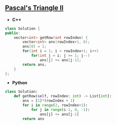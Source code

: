 ## [Pascal's Triangle II](https://leetcode.com/problems/pascals-triangle-ii/)

* **C++**
```cpp
class Solution {
public:
    vector<int> getRow(int rowIndex) {
        vector<int> ans(rowIndex+1, 0);
        ans[0] = 1;
        for(int i = 1; i < rowIndex+1; i++)
            for(int j = i; j >= 1; j--)
                ans[j] += ans[j-1];
        return ans;
    }
};
```

* **Python**
```py
class Solution:
    def getRow(self, rowIndex: int) -> List[int]:
        ans = [1]*(rowIndex + 1)
        for i in range(2, rowIndex+1):
            for j in range(i-1, 0, -1):
                ans[j] += ans[j-1]
        return ans
```
